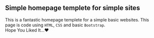 ## Simple homepage templete for simple sites
This is a fantastic homepage templete for a simple basic websites. This page is code using `HTML`, `CSS` and basic `Bootstrap`. <br/>
Hope You Liked It...❤️
